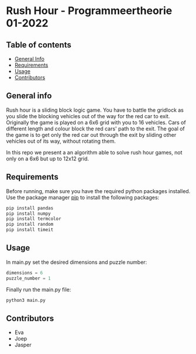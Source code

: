 # Rush Hour - Programmeertheorie 01-2022
## Table of contents
* [General Info](#general-info)
* [Requirements](#requirements)
* [Usage](#usage)
* [Contributors](#contributors) 



## General info
Rush hour is a sliding block logic game. You have to battle the gridlock as you slide the blocking vehicles out of the way for the red car to exit. Originally the game is played on a 6x6 grid with you to 16 vehicles. Cars of different length and colour block the red cars' path to the exit. The goal of the game is to get only the red car out through the exit by sliding other vehicles out of its way, without rotating them. 

In this repo we present a an algorithm able to solve rush hour games, not only on a 6x6 but up to 12x12 grid. 

## Requirements
Before running, make sure you have the required python packages installed. 
Use the package manager [pip](https://pip.pypa.io/en/stable/) to install the following packages:
```bash
pip install pandas
pip install numpy
pip install termcolor
pip install random 
pip install timeit
```

## Usage
In main.py set the desired dimensions and puzzle number: 


```python
dimensions = 6
puzzle_number = 1
```
Finally run the main.py file:
```bash 
python3 main.py
```
## Contributors
* Eva
* Joep 
* Jasper
